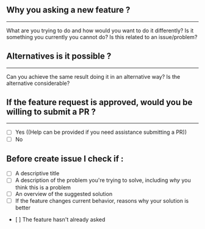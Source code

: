 ## Why you asking a new feature ?
---
What are you trying to do and how would you want to do it differently? Is it something you currently you cannot do? Is this related to an issue/problem?

## Alternatives is it possible ?
---
Can you achieve the same result doing it in an alternative way? Is the alternative considerable?

## If the feature request is approved, would you be willing to submit a PR ?
---

- [ ] Yes ((Help can be provided if you need assistance submitting a PR))
- [ ] No

## Before create issue I check if :
- [ ] A descriptive title
- [ ] A description of the problem you're trying to solve, including *why* you think this is a problem
- [ ] An overview of the suggested solution
- [ ] If the feature changes current behavior, reasons why your solution is better
- [ ] The feature hasn't already asked